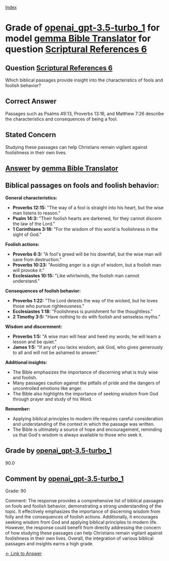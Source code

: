 
[Index](../../../../index.md)
# Grade of [openai_gpt-3.5-turbo_1](../../../grading_models/openai_gpt-3.5-turbo_1.md) for model [gemma Bible Translator](../../../answering_models/gemma_Bible_Translator.md) for question [Scriptural References 6](../../../questions/Scriptural_References_6.md)

## Question [Scriptural References 6](../../../questions/Scriptural_References_6.md)
Which biblical passages provide insight into the characteristics of fools and foolish behavior?

## Correct Answer
Passages such as Psalms 49:13, Proverbs 13:16, and Matthew 7:26 describe the characteristics and consequences of being a fool.

## Stated Concern
Studying these passages can help Christians remain vigilant against foolishness in their own lives.

## [Answer](../Scriptural_References_6.md) by [gemma Bible Translator](../../../answering_models/gemma_Bible_Translator.md)
## Biblical passages on fools and foolish behavior:

**General characteristics:**

* **Proverbs 12:15:** "The way of a fool is straight into his heart, but the wise man listens to reason."
* **Psalm 14:3:** "Their foolish hearts are darkened, for they cannot discern the law of the Lord."
* **1 Corinthians 3:18:** "For the wisdom of this world is foolishness in the sight of God."

**Foolish actions:**

* **Proverbs 6:3:** "A fool's greed will be his downfall, but the wise man will save from destruction."
* **Proverbs 10:23:** "Avoiding anger is a sign of wisdom, but a foolish man will provoke it."
* **Ecclesiastes 10:15:** "Like whirlwinds, the foolish man cannot understand."

**Consequences of foolish behavior:**

* **Proverbs 1:22:** "The Lord detests the way of the wicked, but he loves those who pursue righteousness."
* **Ecclesiastes 1:18:** "Foolishness is punishment for the thoughtless."
* **2 Timothy 3:5:** "Have nothing to do with foolish and senseless myths."

**Wisdom and discernment:**

* **Proverbs 1:5:** "A wise man will hear and heed my words; he will learn a lesson and be quiet."
* **James 1:5:** "If any of you lacks wisdom, ask God, who gives generously to all and will not be ashamed to answer."

**Additional insights:**

* The Bible emphasizes the importance of discerning what is truly wise and foolish. 
* Many passages caution against the pitfalls of pride and the dangers of uncontrolled emotions like anger.
* The Bible also highlights the importance of seeking wisdom from God through prayer and study of his Word.

**Remember:**

* Applying biblical principles to modern life requires careful consideration and understanding of the context in which the passage was written.
* The Bible is ultimately a source of hope and encouragement, reminding us that God's wisdom is always available to those who seek it.

## Grade by [openai_gpt-3.5-turbo_1](../../../grading_models/openai_gpt-3.5-turbo_1.md)
90.0

## Comment by [openai_gpt-3.5-turbo_1](../../../grading_models/openai_gpt-3.5-turbo_1.md)
Grade: 90

Comment: The response provides a comprehensive list of biblical passages on fools and foolish behavior, demonstrating a strong understanding of the topic. It effectively emphasizes the importance of discerning wisdom from folly and the consequences of foolish actions. Additionally, it encourages seeking wisdom from God and applying biblical principles to modern life. However, the response could benefit from directly addressing the concern of how studying these passages can help Christians remain vigilant against foolishness in their own lives. Overall, the integration of various biblical passages and insights earns a high grade.

[&lt;- Link to Answer](../Scriptural_References_6.md)

